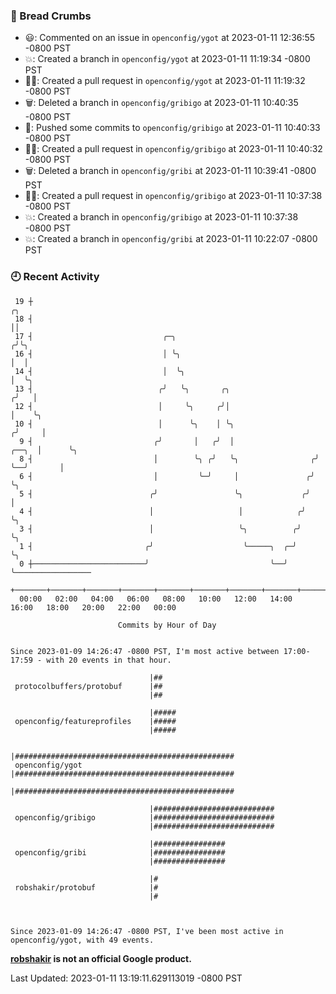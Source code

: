 ### 🍞 Bread Crumbs

 * 😃: Commented on an issue in `openconfig/ygot` at 2023-01-11 12:36:55 -0800 PST
 * 💥: Created a branch in `openconfig/ygot` at 2023-01-11 11:19:34 -0800 PST
 * ✍🏼: Created a pull request in `openconfig/ygot` at 2023-01-11 11:19:32 -0800 PST
 * 🗑: Deleted a branch in `openconfig/gribigo` at 2023-01-11 10:40:35 -0800 PST
 * 🚢: Pushed some commits to `openconfig/gribigo` at 2023-01-11 10:40:33 -0800 PST
 * ✍🏼: Created a pull request in `openconfig/gribigo` at 2023-01-11 10:40:32 -0800 PST
 * 🗑: Deleted a branch in `openconfig/gribi` at 2023-01-11 10:39:41 -0800 PST
 * ✍🏼: Created a pull request in `openconfig/gribigo` at 2023-01-11 10:37:38 -0800 PST
 * 💥: Created a branch in `openconfig/gribigo` at 2023-01-11 10:37:38 -0800 PST
 * 💥: Created a branch in `openconfig/gribi` at 2023-01-11 10:22:07 -0800 PST

### 🕘 Recent Activity
```
 19 ┼                                                                        ╭╮
 18 ┤                                                                        ││
 17 ┤                             ╭─╮                                       ╭╯╰╮
 16 ┤                             │ ╰╮                                      │  │
 14 ┤                             │  ╰╮                                     │  ╰╮
 13 ┤                            ╭╯   ╰╮       ╭╮                          ╭╯   │
 12 ┤                            │     ╰╮     ╭╯│                          │    ╰╮
 10 ┤                            │      ╰╮    │ ╰╮                        ╭╯     │
  9 ┤                           ╭╯       │   ╭╯  │                  ╭──╮  │      ╰╮
  8 ┤                           │        ╰╮ ╭╯   ╰╮                ╭╯  ╰──╯       │
  6 ┤                           │         ╰─╯     │               ╭╯              ╰╮
  5 ┤                          ╭╯                 ╰╮             ╭╯                │
  4 ┤                          │                   │            ╭╯                 ╰╮
  3 ┤                          │                   ╰╮          ╭╯                   ╰╮
  1 ┤                         ╭╯                    ╰─────╮  ╭─╯                     ╰╮
  0 ┼─────────────────────────╯                           ╰──╯                        ╰─────────────────
    +───────+───────+───────+───────+───────+───────+───────+───────+───────+───────+───────+───────+────
  00:00   02:00   04:00   06:00   08:00   10:00   12:00   14:00   16:00   18:00   20:00   22:00   00:00   

						Commits by Hour of Day


Since 2023-01-09 14:26:47 -0800 PST, I'm most active between 17:00-17:59 - with 20 events in that hour.

```



```
                               |##
 protocolbuffers/protobuf      |##
                               |##

                               |#####
 openconfig/featureprofiles    |#####
                               |#####

                               |#################################################
 openconfig/ygot               |#################################################
                               |#################################################

                               |###########################
 openconfig/gribigo            |###########################
                               |###########################

                               |################
 openconfig/gribi              |################
                               |################

                               |#
 robshakir/protobuf            |#
                               |#



Since 2023-01-09 14:26:47 -0800 PST, I've been most active in openconfig/ygot, with 49 events.

```
**[robshakir](mailto:robjs@google.com) is not an official Google product.**  


Last Updated: 2023-01-11 13:19:11.629113019 -0800 PST
